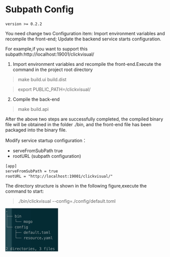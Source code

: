 # Subpath Config

`version >= 0.2.2`

You need change two Configuration item: Import environment variables and recompile the front-end; Update the backend service starts configuration.

For example,if you want to support this subpath:http://localhost:19001/clickvisual/

1. Import environment variables and recompile the front-end.Execute the command in the project root directory 

> make build.ui build.dist

> export PUBLIC_PATH=/clickvisual/

2. Compile the back-end

> make build.api

After the above two steps are successfully completed, the compiled binary file will be obtained in the folder ./bin, and the front-end file has been packaged into the binary file.



Modify service startup configuration：
- serveFromSubPath  true
- rootURL (subpath configuration)

``` 
[app]
serveFromSubPath = true
rootURL = "http://localhost:19001/clickvisual/"
```
The directory structure is shown in the following figure,execute the command to start:
>./bin/clickvisual --config=./config/default.toml

![img.png](../../images/config-tree.png)
